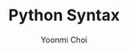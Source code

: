 ---
title: Python Syntax

tag: 
layout: post
author: Yoonmi Choi
published: true
parent: Python
grand_parent: Language
---